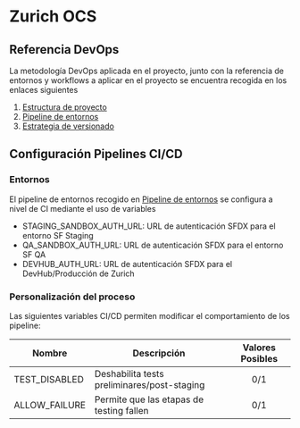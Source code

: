 # Zurich OCS

## Referencia DevOps

La metodología DevOps aplicada en el proyecto, junto con la referencia de entornos y workflows a aplicar en el proyecto se encuentra recogida en los enlaces siguientes

1. [Estructura de proyecto](https://zurichspain.atlassian.net/wiki/spaces/OCS/pages/606404711/Organizaci%2Bn%2Bde%2Bproyecto%2BSalesforce)
2. [Pipeline de entornos](https://zurichspain.atlassian.net/wiki/spaces/OCS/pages/607682565/Pipeline+de+entornos)
3. [Estrategia de versionado](https://zurichspain.atlassian.net/wiki/spaces/OCS/pages/609058817/Estrategia+de+versionado)

## Configuración Pipelines CI/CD

### Entornos

El pipeline de entornos recogido en [Pipeline de entornos](https://zurichspain.atlassian.net/wiki/spaces/OCS/pages/607682565/Pipeline+de+entornos) se configura a nivel de CI mediante el uso de variables

- STAGING_SANDBOX_AUTH_URL: URL de autenticación SFDX para el entorno SF Staging
- QA_SANDBOX_AUTH_URL: URL de autenticación SFDX para el entorno SF QA
- DEVHUB_AUTH_URL: URL de autenticación SFDX para el DevHub/Producción de Zurich

### Personalización del proceso

Las siguientes variables CI/CD permiten modificar el comportamiento de los pipeline:

| Nombre        | Descripción                                 | Valores Posibles |
| ------------- | ------------------------------------------- | :--------------: |
| TEST_DISABLED | Deshabilita tests preliminares/post-staging |       0/1        |
| ALLOW_FAILURE | Permite que las etapas de testing fallen    |       0/1        |
